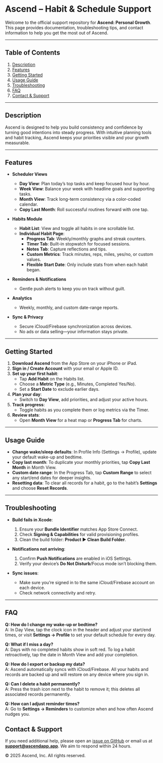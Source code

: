# Ascend – Habit & Schedule Support

Welcome to the official support repository for **Ascend: Personal Growth**. This page provides documentation, troubleshooting tips, and contact information to help you get the most out of Ascend.

---

## Table of Contents
1. [Description](#description)
2. [Features](#features)
3. [Getting Started](#getting-started)
4. [Usage Guide](#usage-guide)
5. [Troubleshooting](#troubleshooting)
6. [FAQ](#faq)
7. [Contact & Support](#contact--support)

---

## Description
Ascend is designed to help you build consistency and confidence by turning good intentions into steady progress. With intuitive planning tools and habit tracking, Ascend keeps your priorities visible and your growth measurable.

---

## Features
- **Scheduler Views**
  - **Day View**: Plan today’s top tasks and keep focused hour by hour.
  - **Week View**: Balance your week with headline goals and supporting tasks.
  - **Month View**: Track long-term consistency via a color-coded calendar.
  - **Copy Last Month**: Roll successful routines forward with one tap.

- **Habits Module**
  - **Habit List**: View and toggle all habits in one scrollable list.
  - **Individual Habit Page**:
    - **Progress Tab**: Weekly/monthly graphs and streak counters.
    - **Timer Tab**: Built-in stopwatch for focused sessions.
    - **Notes Tab**: Capture reflections and tips.
    - **Custom Metrics**: Track minutes, reps, miles, yes/no, or custom values.
    - **Flexible Start Date**: Only include stats from when each habit began.

- **Reminders & Notifications**
  - Gentle push alerts to keep you on track without guilt.

- **Analytics**
  - Weekly, monthly, and custom date-range reports.

- **Sync & Privacy**
  - Secure iCloud/Firebase synchronization across devices.
  - No ads or data selling—your information stays private.

---

## Getting Started
1. **Download Ascend** from the App Store on your iPhone or iPad.
2. **Sign in / Create Account** with your email or Apple ID.
3. **Set up your first habit**:
   - Tap **Add Habit** on the Habits list.
   - Choose a **Metric Type** (e.g., Minutes, Completed Yes/No).
   - Set a **Start Date** to exclude earlier days.
4. **Plan your day**:
   - Switch to **Day View**, add priorities, and adjust your active hours.
5. **Track progress**:
   - Toggle habits as you complete them or log metrics via the Timer.
6. **Review stats**:
   - Open **Month View** for a heat map or **Progress Tab** for charts.

---

## Usage Guide
- **Change wake/sleep defaults**: In Profile Info (Settings → Profile), update your default wake-up and bedtime.
- **Copy last month**: To duplicate your monthly priorities, tap **Copy Last Month** in Month View.
- **Custom date range**: In the Progress Tab, tap **Custom Range** to select any start/end dates for deeper insights.
- **Resetting data**: To clear all records for a habit, go to the habit’s **Settings** and choose **Reset Records**.

---

## Troubleshooting
- **Build fails in Xcode**:
  1. Ensure your **Bundle Identifier** matches App Store Connect.
  2. Check **Signing & Capabilities** for valid provisioning profiles.
  3. Clean the build folder: **Product ▶ Clean Build Folder**.

- **Notifications not arriving**:
  1. Confirm **Push Notifications** are enabled in iOS Settings.
  2. Verify your device’s **Do Not Disturb**/Focus mode isn’t blocking them.

- **Sync issues**:
  - Make sure you’re signed in to the same iCloud/Firebase account on each device.
  - Check network connectivity and retry.

---

## FAQ
**Q: How do I change my wake-up or bedtime?**  
A: In Day View, tap the clock icon in the header and adjust your start/end times, or visit **Settings → Profile** to set your default schedule for every day.

**Q: What if I miss a day?**  
A: Days with no completed habits show in soft red. To log a habit retroactively, tap the date in Month View and add your completion.

**Q: How do I export or backup my data?**  
A: Ascend automatically syncs with iCloud/Firebase. All your habits and records are backed up and will restore on any device where you sign in.

**Q: Can I delete a habit permanently?**  
A: Press the trash icon next to the habit to remove it; this deletes all associated records permanently.

**Q: How can I adjust reminder times?**  
A: Go to **Settings → Reminders** to customize when and how often Ascend nudges you.

## Contact & Support
If you need additional help, please open an [issue on GitHub](https://github.com/yourusername/ascend-support/issues) or email us at **support@ascendapp.app**. We aim to respond within 24 hours.

© 2025 Ascend, Inc. All rights reserved.

